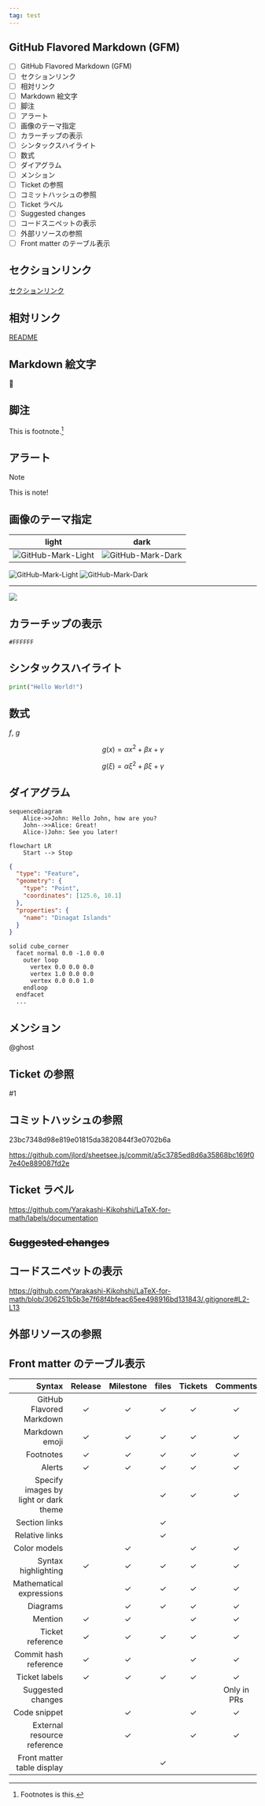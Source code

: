 ```yaml
---
tag: test
---
```


## GitHub Flavored Markdown (GFM)

- [ ] GitHub Flavored Markdown (GFM)
- [ ] セクションリンク
- [ ] 相対リンク
- [ ] Markdown 絵文字
- [ ] 脚注
- [ ] アラート
- [ ] 画像のテーマ指定
- [ ] カラーチップの表示
- [ ] シンタックスハイライト
- [ ] 数式
- [ ] ダイアグラム
- [ ] メンション
- [ ] Ticket の参照
- [ ] コミットハッシュの参照
- [ ] Ticket ラベル
- [ ] Suggested changes
- [ ] コードスニペットの表示
- [ ] 外部リソースの参照
- [ ] Front matter のテーブル表示

## セクションリンク

[セクションリンク](#セクションリンク)

## 相対リンク

[README](README.md)

## Markdown 絵文字

:tada:

## 脚注

This is footnote.[^footnote]

[^footnote]: Footnotes is this.

## アラート

> [!note]
> This is note!

## 画像のテーマ指定

|light|dark|
|:--:|:--:|
|![GitHub-Mark-Light][light]|![GitHub-Mark-Dark][dark]|

[dark]: https://user-images.githubusercontent.com/3369400/139447912-e0f43f33-6d9f-45f8-be46-2df5bbc91289.png
[light]: https://user-images.githubusercontent.com/3369400/139448065-39a229ba-4b06-434b-bc67-616e2ed80c8f.png

![GitHub-Mark-Light][lightonly]
![GitHub-Mark-Dark][darkonly]

[darkonly]: https://user-images.githubusercontent.com/3369400/139447912-e0f43f33-6d9f-45f8-be46-2df5bbc91289.png#gh-dark-mode-only
[lightonly]: https://user-images.githubusercontent.com/3369400/139448065-39a229ba-4b06-434b-bc67-616e2ed80c8f.png#gh-light-mode-only

----------

<picture>
    <source media="(prefers-color-scheme: dark)" srcset="https://3.bp.blogspot.com/-J2x8p6trBBo/Ws2u9DhNxjI/AAAAAAABLSk/D_59917TxD4CPPbLkRTX4OOSAHDoWOOSgCLcBGAs/s800/internet_darkweb.png">
    <img src="https://2.bp.blogspot.com/-Y7KbuSe6d_M/UnyF7YGyBXI/AAAAAAAAaXI/5oO4hbIE4ik/s800/tatemono_toudai.png">
</picture>

## カラーチップの表示

`#FFFFFF`

## シンタックスハイライト

```python
print("Hello World!")
```

## 数式

$f$, $`g`$

$$g(x) = \alpha x^2 + \beta x + \gamma$$

```math
g(\xi) = \alpha \xi^2 + \beta \xi + \gamma
```

## ダイアグラム

```mermaid
sequenceDiagram
    Alice->>John: Hello John, how are you?
    John-->>Alice: Great!
    Alice-)John: See you later!
```

```mermaid
flowchart LR
    Start --> Stop
```

```geojson
{
  "type": "Feature",
  "geometry": {
    "type": "Point",
    "coordinates": [125.6, 10.1]
  },
  "properties": {
    "name": "Dinagat Islands"
  }
}
```

```stl
solid cube_corner
  facet normal 0.0 -1.0 0.0
    outer loop
      vertex 0.0 0.0 0.0
      vertex 1.0 0.0 0.0
      vertex 0.0 0.0 1.0
    endloop
  endfacet
  ...
```

## メンション

@ghost

## Ticket の参照

#1

## コミットハッシュの参照

23bc7348d98e819e01815da3820844f3e0702b6a

https://github.com/jlord/sheetsee.js/commit/a5c3785ed8d6a35868bc169f07e40e889087fd2e

## Ticket ラベル

https://github.com/Yarakashi-Kikohshi/LaTeX-for-math/labels/documentation

## ~~Suggested changes~~


## コードスニペットの表示

https://github.com/Yarakashi-Kikohshi/LaTeX-for-math/blob/306251b5b3e7f68f4bfeac65ee498916bd131843/.gitignore#L2-L13

## 外部リソースの参照


## Front matter のテーブル表示


|                                Syntax | Release | Milestone | files | Tickets |  Comments   | Wiki | Gist |
| ------------------------------------: | :-----: | :-------: | :---: | :-----: | :---------: | :--: | :--: |
|              GitHub Flavored Markdown |   ✓    |    ✓     |  ✓   |   ✓    |     ✓      |  ✓  |  ✓  |
|                        Markdown emoji |   ✓    |    ✓     |  ✓   |   ✓    |     ✓      |  ✓  |  ✓  |
|                             Footnotes |   ✓    |    ✓     |  ✓   |   ✓    |     ✓      |      |  ✓  |
|                                Alerts |   ✓    |    ✓     |  ✓   |   ✓    |     ✓      |      |  ✓  |
| Specify images by light or dark theme |         |           |  ✓   |   ✓    |     ✓      |      |  ✓  |
|                         Section links |         |           |  ✓   |         |             |  ✓  |  ✓  |
|                        Relative links |         |           |  ✓   |         |             |      |      |
|                          Color models |         |    ✓     |       |   ✓    |     ✓      |      |      |
|                   Syntax highlighting |   ✓    |    ✓     |  ✓   |   ✓    |     ✓      |  ✓  |  ✓  |
|              Mathematical expressions |         |    ✓     |  ✓   |   ✓    |     ✓      |  ✓  |  ✓  |
|                              Diagrams |         |    ✓     |  ✓   |   ✓    |     ✓      |  ✓  |  ✓  |
|                               Mention |   ✓    |    ✓     |       |   ✓    |     ✓      |      |      |
|                      Ticket reference |   ✓    |    ✓     |  ✓   |   ✓    |     ✓      |  ✓  |  ✓  |
|                 Commit hash reference |   ✓    |    ✓     |       |   ✓    |     ✓      |      |      |
|                         Ticket labels |   ✓    |    ✓     |  ✓   |   ✓    |     ✓      |      |      |
|                     Suggested changes |         |           |       |         | Only in PRs |      |      |
|                          Code snippet |         |    ✓     |       |   ✓    |     ✓      |      |      |
|           External resource reference |         |    ✓     |       |   ✓    |     ✓      |      |      |
|            Front matter table display |         |           |  ✓   |         |             |      |  ✓  |
